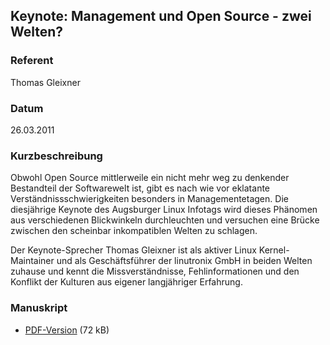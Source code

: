 ## Keynote: Management und Open Source - zwei Welten?


### Referent
Thomas Gleixner

### Datum
26.03.2011

### Kurzbeschreibung
Obwohl Open Source mittlerweile ein nicht mehr weg zu denkender Bestandteil der
Softwarewelt ist, gibt es nach wie vor eklatante Verständnissschwierigkeiten
besonders in Managementetagen. Die diesjährige Keynote des Augsburger Linux
Infotags wird dieses Phänomen aus verschiedenen Blickwinkeln durchleuchten und
versuchen eine Brücke zwischen den scheinbar inkompatiblen Welten zu schlagen.

Der Keynote-Sprecher Thomas Gleixner ist als aktiver Linux Kernel-Maintainer
und als Geschäftsführer der linutronix GmbH in beiden Welten zuhause und kennt
die Missverständnisse, Fehlinformationen und den Konflikt der Kulturen aus
eigener langjähriger Erfahrung.


### Manuskript

* [PDF-Version](/download/Vortraege/Keynote_LIT_2011.pdf) (72 kB)
